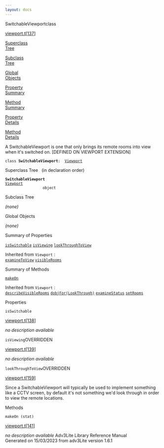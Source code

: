 ```yaml
---
layout: docs
---
```

<span class="title">SwitchableViewport</span><span class="type">class</span>

[viewport.t](../file/viewport.t.html)\[[137](../source/viewport.t.html#137)\]

[Superclass  
Tree](#_SuperClassTree_)

[Subclass  
Tree](#_SubClassTree_)

[Global  
Objects](#_ObjectSummary_)

[Property  
Summary](#_PropSummary_)

[Method  
Summary](#_MethodSummary_)

[Property  
Details](#_Properties_)

[Method  
Details](#_Methods_)



A SwitchableViewport is one that only brings its remote rooms into view
when it's switched on. \[DEFINED ON VIEWPORT EXTENSION\]

`class `**`SwitchableViewport`**` :   `[`Viewport`](../object/Viewport.html)



<span id="_SuperClassTree_"></span>



<span class="hdln">Superclass Tree</span>   (in declaration order)



**`SwitchableViewport`**  
[`Viewport`](../object/Viewport.html)  
`                 object`  
<span id="_SubClassTree_"></span>



<span class="hdln">Subclass Tree</span>  



*(none)* <span id="_ObjectSummary_"></span>



<span class="hdln">Global Objects</span>  



*(none)* <span id="_PropSummary_"></span>



<span class="hdln">Summary of Properties</span>  



[`isSwitchable`](#isSwitchable) [`isViewing`](#isViewing) [`lookThroughToView`](#lookThroughToView)

Inherited from `Viewport` :  
[`examineToView`](../object/Viewport.html#examineToView) [`visibleRooms`](../object/Viewport.html#visibleRooms)

<span id="_MethodSummary_"></span>



<span class="hdln">Summary of Methods</span>  



[`makeOn`](#makeOn)

Inherited from `Viewport` :  
[`describeVisibleRooms`](../object/Viewport.html#describeVisibleRooms) [`dobjFor(LookThrough)`](../object/Viewport.html#dobjFor(LookThrough)) [`examineStatus`](../object/Viewport.html#examineStatus) [`setRooms`](../object/Viewport.html#setRooms)

<span id="_Properties_"></span>



<span class="hdln">Properties</span>  



<span id="isSwitchable"></span>

`isSwitchable`

[viewport.t](../file/viewport.t.html)\[[138](../source/viewport.t.html#138)\]



*no description available*



<span id="isViewing"></span>

`isViewing`<span class="rem">OVERRIDDEN</span>

[viewport.t](../file/viewport.t.html)\[[139](../source/viewport.t.html#139)\]



*no description available*



<span id="lookThroughToView"></span>

`lookThroughToView`<span class="rem">OVERRIDDEN</span>

[viewport.t](../file/viewport.t.html)\[[159](../source/viewport.t.html#159)\]



Since a SwitchableViewport will typically be used to implement something
like a CCTV screen, by default it's not something we'd look through in
order to view the remote locations.



<span id="_Methods_"></span>



<span class="hdln">Methods</span>  



<span id="makeOn"></span>

`makeOn (stat)`

[viewport.t](../file/viewport.t.html)\[[141](../source/viewport.t.html#141)\]



*no description available*
Adv3Lite Library Reference Manual  
Generated on 15/03/2023 from adv3Lite version 1.6.1


